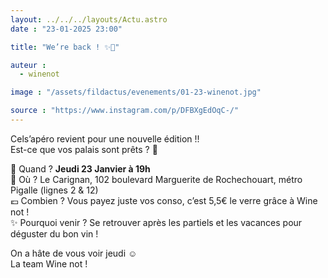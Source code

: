 ```yaml
---
layout: ../../../layouts/Actu.astro
date : "23-01-2025 23:00"

title: "We’re back ! ✨🎉"

auteur :
  - winenot

image : "/assets/fildactus/evenements/01-23-winenot.jpg"

source : "https://www.instagram.com/p/DFBXgEdOqC-/"
---
```


Cels’apéro revient pour une nouvelle édition !!  
Est-ce que vos palais sont prêts ? 🍷

📆 Quand ? __Jeudi 23 Janvier à 19h__  
📍 Où ? Le Carignan, 102 boulevard Marguerite de Rochechouart, métro Pigalle (lignes 2 & 12)  
💶 Combien ? Vous payez juste vos conso, c’est 5,5€ le verre grâce à Wine not !  
✨ Pourquoi venir ? Se retrouver après les partiels et les vacances pour déguster du bon vin !

On a hâte de vous voir jeudi ☺️  
La team Wine not !